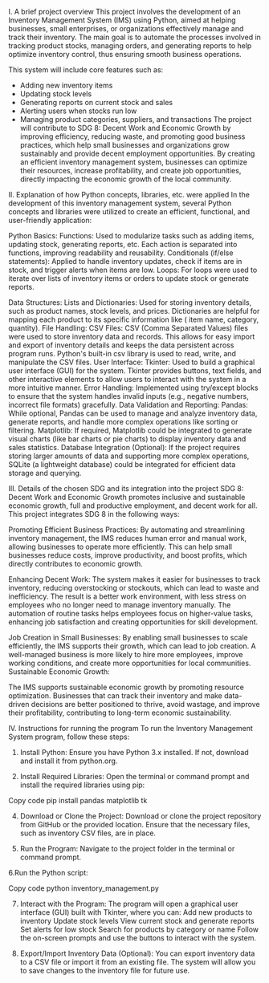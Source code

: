 
I. A brief project overview
This project involves the development of an Inventory Management System (IMS) using Python, aimed at helping businesses, small enterprises, or organizations effectively manage and track their inventory. The main goal is to automate the processes involved in tracking product stocks, managing orders, and generating reports to help optimize inventory control, thus ensuring smooth business operations.

This system will include core features such as:
- Adding new inventory items
- Updating stock levels
- Generating reports on current stock and sales
- Alerting users when stocks run low
- Managing product categories, suppliers, and transactions
The project will contribute to SDG 8: Decent Work and Economic Growth by improving efficiency, reducing waste, and promoting good business practices, which help small businesses and organizations grow sustainably and provide decent employment opportunities. By creating an efficient inventory management system, businesses can optimize their resources, increase profitability, and create job opportunities, directly impacting the economic growth of the local community.

II. Explanation of how Python concepts, libraries, etc. were applied
In the development of this inventory management system, several Python concepts and libraries were utilized to create an efficient, functional, and user-friendly application:

Python Basics:
Functions: Used to modularize tasks such as adding items, updating stock, generating reports, etc. Each action is separated into functions, improving readability and reusability.
Conditionals (if/else statements): Applied to handle inventory updates, check if items are in stock, and trigger alerts when items are low.
Loops: For loops were used to iterate over lists of inventory items or orders to update stock or generate reports.

Data Structures:
Lists and Dictionaries: Used for storing inventory details, such as product names, stock levels, and prices. Dictionaries are helpful for mapping each product to its specific information like ( item name, category, quantity).
File Handling:
CSV Files: CSV (Comma Separated Values) files were used to store inventory data and records. This allows for easy import and export of inventory details and keeps the data persistent across program runs. Python's built-in csv library is used to read, write, and manipulate the CSV files.
User Interface:
Tkinter: Used to build a graphical user interface (GUI) for the system. Tkinter provides buttons, text fields, and other interactive elements to allow users to interact with the system in a more intuitive manner.
Error Handling: Implemented using try/except blocks to ensure that the system handles invalid inputs (e.g., negative numbers, incorrect file formats) gracefully.
Data Validation and Reporting:
Pandas: While optional, Pandas can be used to manage and analyze inventory data, generate reports, and handle more complex operations like sorting or filtering.
Matplotlib: If required, Matplotlib could be integrated to generate visual charts (like bar charts or pie charts) to display inventory data and sales statistics.
Database Integration (Optional):
If the project requires storing larger amounts of data and supporting more complex operations, SQLite (a lightweight database) could be integrated for efficient data storage and querying.



III. Details of the chosen SDG and its integration into the project
SDG 8: Decent Work and Economic Growth promotes inclusive and sustainable economic growth, full and productive employment, and decent work for all. This project integrates SDG 8 in the following ways:

Promoting Efficient Business Practices:
By automating and streamlining inventory management, the IMS reduces human error and manual work, allowing businesses to operate more efficiently. This can help small businesses reduce costs, improve productivity, and boost profits, which directly contributes to economic growth.

Enhancing Decent Work:
The system makes it easier for businesses to track inventory, reducing overstocking or stockouts, which can lead to waste and inefficiency. The result is a better work environment, with less stress on employees who no longer need to manage inventory manually.
The automation of routine tasks helps employees focus on higher-value tasks, enhancing job satisfaction and creating opportunities for skill development.

Job Creation in Small Businesses:
By enabling small businesses to scale efficiently, the IMS supports their growth, which can lead to job creation. A well-managed business is more likely to hire more employees, improve working conditions, and create more opportunities for local communities.
Sustainable Economic Growth:

The IMS supports sustainable economic growth by promoting resource optimization. Businesses that can track their inventory and make data-driven decisions are better positioned to thrive, avoid wastage, and improve their profitability, contributing to long-term economic sustainability.

IV. Instructions for running the program
   To run the Inventory Management System program, follow these steps:

1. Install Python:
   Ensure you have Python 3.x installed. If not, download and install it from python.org.

3. Install Required Libraries:
   Open the terminal or command prompt and install the required libraries using pip:

Copy code
pip install pandas matplotlib tk

4. Download or Clone the Project:
   Download or clone the project repository from GitHub or the provided location. Ensure that the necessary files, such as inventory CSV files, are in place.

5. Run the Program:
   Navigate to the project folder in the terminal or command prompt.

6.Run the Python script:

Copy code
python inventory_management.py

7. Interact with the Program:
   The program will open a graphical user interface (GUI) built with Tkinter, where you can:
   Add new products to inventory
   Update stock levels
   View current stock and generate reports
   Set alerts for low stock
   Search for products by category or name
   Follow the on-screen prompts and use the buttons to interact with the system.

6. Export/Import Inventory Data (Optional):
   You can export inventory data to a CSV file or import it from an existing file.
   The system will allow you to save changes to the inventory file for future use.
